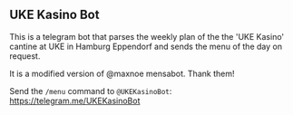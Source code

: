 ## UKE Kasino Bot

This is a telegram bot that parses the weekly plan
of the the 'UKE Kasino' cantine at UKE in Hamburg Eppendorf
and sends the menu of the day on request.

It is a modified version of @maxnoe mensabot. Thank them!

Send the `/menu` command
to `@UKEKasinoBot`:
https://telegram.me/UKEKasinoBot
